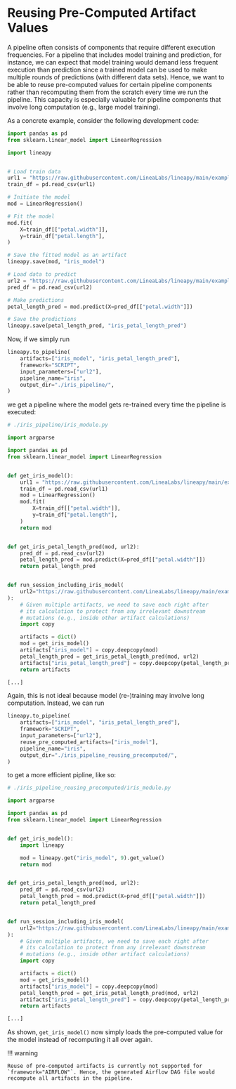 Reusing Pre-Computed Artifact Values
====================================

A pipeline often consists of components that require different execution
frequencies. For a pipeline that includes model training and prediction,
for instance, we can expect that model training would demand less
frequent execution than prediction since a trained model can be used to
make multiple rounds of predictions (with different data sets). Hence,
we want to be able to reuse pre-computed values for certain pipeline
components rather than recomputing them from the scratch every time we
run the pipeline. This capacity is especially valuable for pipeline
components that involve long computation (e.g., large model training).

As a concrete example, consider the following development code:


``` python
import pandas as pd
from sklearn.linear_model import LinearRegression

import lineapy


# Load train data
url1 = "https://raw.githubusercontent.com/LineaLabs/lineapy/main/examples/tutorials/data/iris.csv"
train_df = pd.read_csv(url1)

# Initiate the model
mod = LinearRegression()

# Fit the model
mod.fit(
    X=train_df[["petal.width"]],
    y=train_df["petal.length"],
)

# Save the fitted model as an artifact
lineapy.save(mod, "iris_model")

# Load data to predict
url2 = "https://raw.githubusercontent.com/LineaLabs/lineapy/main/examples/tutorials/data/iris.csv"
pred_df = pd.read_csv(url2)

# Make predictions
petal_length_pred = mod.predict(X=pred_df[["petal.width"]])

# Save the predictions
lineapy.save(petal_length_pred, "iris_petal_length_pred")
```

Now, if we simply run

``` python
lineapy.to_pipeline(
    artifacts=["iris_model", "iris_petal_length_pred"],
    framework="SCRIPT",
    input_parameters=["url2"],
    pipeline_name="iris",
    output_dir="./iris_pipeline/",
)
```

we get a pipeline where the model gets re-trained every time the
pipeline is executed:

``` python
# ./iris_pipeline/iris_module.py

import argparse

import pandas as pd
from sklearn.linear_model import LinearRegression


def get_iris_model():
    url1 = "https://raw.githubusercontent.com/LineaLabs/lineapy/main/examples/tutorials/data/iris.csv"
    train_df = pd.read_csv(url1)
    mod = LinearRegression()
    mod.fit(
        X=train_df[["petal.width"]],
        y=train_df["petal.length"],
    )
    return mod


def get_iris_petal_length_pred(mod, url2):
    pred_df = pd.read_csv(url2)
    petal_length_pred = mod.predict(X=pred_df[["petal.width"]])
    return petal_length_pred


def run_session_including_iris_model(
    url2="https://raw.githubusercontent.com/LineaLabs/lineapy/main/examples/tutorials/data/iris.csv",
):
    # Given multiple artifacts, we need to save each right after
    # its calculation to protect from any irrelevant downstream
    # mutations (e.g., inside other artifact calculations)
    import copy

    artifacts = dict()
    mod = get_iris_model()
    artifacts["iris_model"] = copy.deepcopy(mod)
    petal_length_pred = get_iris_petal_length_pred(mod, url2)
    artifacts["iris_petal_length_pred"] = copy.deepcopy(petal_length_pred)
    return artifacts

[...]
```

Again, this is not ideal because model (re-)training may involve long
computation. Instead, we can run

``` python
lineapy.to_pipeline(
    artifacts=["iris_model", "iris_petal_length_pred"],
    framework="SCRIPT",
    input_parameters=["url2"],
    reuse_pre_computed_artifacts=["iris_model"],
    pipeline_name="iris",
    output_dir="./iris_pipeline_reusing_precomputed/",
)
```

to get a more efficient pipline, like so:

``` python
# ./iris_pipeline_reusing_precomputed/iris_module.py

import argparse

import pandas as pd
from sklearn.linear_model import LinearRegression


def get_iris_model():
    import lineapy

    mod = lineapy.get("iris_model", 9).get_value()
    return mod


def get_iris_petal_length_pred(mod, url2):
    pred_df = pd.read_csv(url2)
    petal_length_pred = mod.predict(X=pred_df[["petal.width"]])
    return petal_length_pred


def run_session_including_iris_model(
    url2="https://raw.githubusercontent.com/LineaLabs/lineapy/main/examples/tutorials/data/iris.csv",
):
    # Given multiple artifacts, we need to save each right after
    # its calculation to protect from any irrelevant downstream
    # mutations (e.g., inside other artifact calculations)
    import copy

    artifacts = dict()
    mod = get_iris_model()
    artifacts["iris_model"] = copy.deepcopy(mod)
    petal_length_pred = get_iris_petal_length_pred(mod, url2)
    artifacts["iris_petal_length_pred"] = copy.deepcopy(petal_length_pred)
    return artifacts

[...]
```

As shown, `get_iris_model()` now simply loads the pre-computed value for
the model instead of recomputing it all over again.

!!! warning

    Reuse of pre-computed artifacts is currently not supported for
    `framework="AIRFLOW"`. Hence, the generated Airflow DAG file would
    recompute all artifacts in the pipeline.
